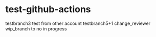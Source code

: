 # test-github-actions

testbranch3
test from other account
testbranch5+1
change_reviewer
wip_branch to no in progress